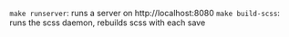 `make runserver`: runs a server on http://localhost:8080
`make build-scss`: runs the scss daemon, rebuilds scss with each save
